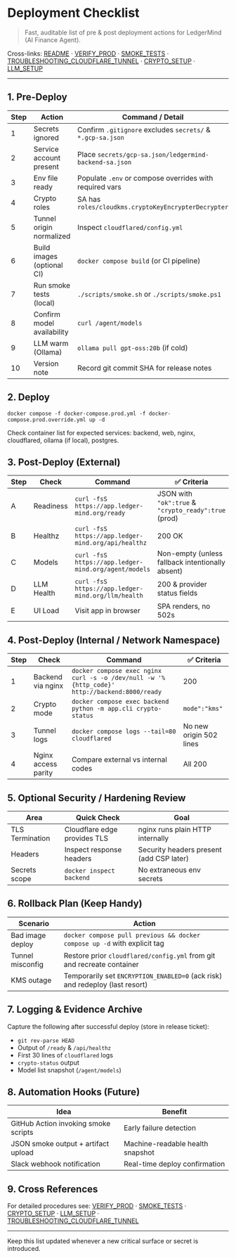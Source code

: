 # Deployment Checklist

> Fast, auditable list of pre & post deployment actions for LedgerMind (AI Finance Agent).

Cross-links: [README](../README.md) · [VERIFY_PROD](VERIFY_PROD.md) · [SMOKE_TESTS](SMOKE_TESTS.md) · [TROUBLESHOOTING_CLOUDFLARE_TUNNEL](TROUBLESHOOTING_CLOUDFLARE_TUNNEL.md) · [CRYPTO_SETUP](CRYPTO_SETUP.md) · [LLM_SETUP](LLM_SETUP.md)

---
## 1. Pre-Deploy
| Step | Action | Command / Detail | ✅ Criteria |
|------|--------|------------------|-------------|
| 1 | Secrets ignored | Confirm `.gitignore` excludes `secrets/` & `*.gcp-sa.json` | No secret files in `git status` |
| 2 | Service account present | Place `secrets/gcp-sa.json/ledgermind-backend-sa.json` | File exists locally |
| 3 | Env file ready | Populate `.env` or compose overrides with required vars | Contains KMS & model vars |
| 4 | Crypto roles | SA has `roles/cloudkms.cryptoKeyEncrypterDecrypter` | `crypto-status` works locally |
| 5 | Tunnel origin normalized | Inspect `cloudflared/config.yml` | Shows `http://nginx:80` |
| 6 | Build images (optional CI) | `docker compose build` (or CI pipeline) | Build succeeds |
| 7 | Run smoke tests (local) | `./scripts/smoke.sh` or `./scripts/smoke.ps1` | All ✅ |
| 8 | Confirm model availability | `curl /agent/models` | ≥1 model or documented fallback plan |
| 9 | LLM warm (Ollama) | `ollama pull gpt-oss:20b` (if cold) | Image cached |
| 10 | Version note | Record git commit SHA for release notes | SHA logged |

## 2. Deploy
```
docker compose -f docker-compose.prod.yml -f docker-compose.prod.override.yml up -d
```
Check container list for expected services: backend, web, nginx, cloudflared, ollama (if local), postgres.

## 3. Post-Deploy (External)
| Step | Check | Command | ✅ Criteria |
|------|-------|---------|------------|
| A | Readiness | `curl -fsS https://app.ledger-mind.org/ready` | JSON with `"ok":true` & `"crypto_ready":true` (prod) |
| B | Healthz | `curl -fsS https://app.ledger-mind.org/api/healthz` | 200 OK |
| C | Models | `curl -fsS https://app.ledger-mind.org/agent/models` | Non-empty (unless fallback intentionally absent) |
| D | LLM Health | `curl -fsS https://app.ledger-mind.org/llm/health` | 200 & provider status fields |
| E | UI Load | Visit app in browser | SPA renders, no 502s |

## 4. Post-Deploy (Internal / Network Namespace)
| Step | Check | Command | ✅ Criteria |
|------|-------|---------|------------|
| 1 | Backend via nginx | `docker compose exec nginx curl -s -o /dev/null -w '%{http_code}' http://backend:8000/ready` | 200 |
| 2 | Crypto mode | `docker compose exec backend python -m app.cli crypto-status` | `mode":"kms"` |
| 3 | Tunnel logs | `docker compose logs --tail=80 cloudflared` | No new origin 502 lines |
| 4 | Nginx access parity | Compare external vs internal codes | All 200 |

## 5. Optional Security / Hardening Review
| Area | Quick Check | Goal |
|------|-------------|------|
| TLS Termination | Cloudflare edge provides TLS | nginx runs plain HTTP internally |
| Headers | Inspect response headers | Security headers present (add CSP later) |
| Secrets scope | `docker inspect backend` | No extraneous env secrets |

## 6. Rollback Plan (Keep Handy)
| Scenario | Action |
|----------|--------|
| Bad image deploy | `docker compose pull previous && docker compose up -d` with explicit tag |
| Tunnel misconfig | Restore prior `cloudflared/config.yml` from git and recreate container |
| KMS outage | Temporarily set `ENCRYPTION_ENABLED=0` (ack risk) and redeploy (last resort) |

## 7. Logging & Evidence Archive
Capture the following after successful deploy (store in release ticket):
- `git rev-parse HEAD`
- Output of `/ready` & `/api/healthz`
- First 30 lines of `cloudflared` logs
- `crypto-status` output
- Model list snapshot (`/agent/models`)

## 8. Automation Hooks (Future)
| Idea | Benefit |
|------|---------|
| GitHub Action invoking smoke scripts | Early failure detection |
| JSON smoke output + artifact upload | Machine-readable health snapshot |
| Slack webhook notification | Real-time deploy confirmation |

## 9. Cross References
For detailed procedures see: [VERIFY_PROD](VERIFY_PROD.md) · [SMOKE_TESTS](SMOKE_TESTS.md) · [CRYPTO_SETUP](CRYPTO_SETUP.md) · [LLM_SETUP](LLM_SETUP.md) · [TROUBLESHOOTING_CLOUDFLARE_TUNNEL](TROUBLESHOOTING_CLOUDFLARE_TUNNEL.md)

---
Keep this list updated whenever a new critical surface or secret is introduced.
